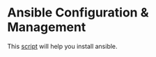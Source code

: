 # Ansible Configuration & Management

This [script](https://github.com/naqeebghazi/ansible-config-mgt.darey/blob/main/Jenkins.sh) will help you install ansible. 

